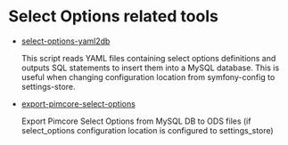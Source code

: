 # Select Options related tools

- [select-options-yaml2db](select-options-yaml2db.py)

  This script reads YAML files containing select options definitions and outputs SQL statements
  to insert them into a MySQL database.
  This is useful when changing configuration location from symfony-config to settings-store.

- [export-pimcore-select-options](export-pimcore-select-options/README.md)

  Export Pimcore Select Options from MySQL DB to ODS files
  (if select_options configuration location is configured to settings_store)
